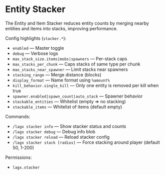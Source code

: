# Entity Stacker

The Entity and Item Stacker reduces entity counts by merging nearby entities and items into stacks, improving performance.

Config highlights (`stacker.*`):

- `enabled` — Master toggle
- `debug` — Verbose logs
- `max_stack_size.items|mobs|spawners` — Per-stack caps
- `max_stacks_per_chunk` — Caps stacks of same type per chunk
- `max_stacks_near_spawner` — Limit stacks near spawners
- `stacking_range` — Merge distance (blocks)
- `display_format` — Name format using `%amount%`
- `kill_behavior.single_kill` — Only one entity is removed per kill when true
- `spawner.enabled|spawn_count|auto_stack` — Spawner behavior
- `stackable_entities` — Whitelist (empty => no stacking)
- `stackable_items` — Whitelist of items (default empty)

Commands:

- `/lagx stacker info` — Show stacker status and counts
- `/lagx stacker debug` — Debug info blob
- `/lagx stacker reload` — Reload stacker config
- `/lagx stacker stack [radius]` — Force stacking around player (default 50, 1-200)

Permissions:

- `lagx.stacker`
